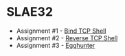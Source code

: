 # SLAE32

* Assignment #1 - [Bind TCP Shell](https://bigb0sss.github.io/posts/slae32-assignment-1/)
* Assignment #2 - [Reverse TCP Shell](https://bigb0sss.github.io/posts/slae32-assignment-2/)
* Assignment #3 - [Egghunter](https://bigb0sss.github.io/posts/slae32-assignment-3/)